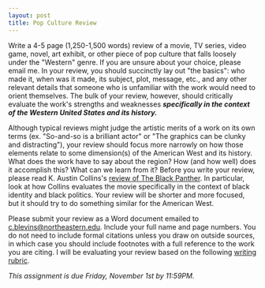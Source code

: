 ```yaml
---
layout: post
title: Pop Culture Review
---
```


Write a 4-5 page (1,250-1,500 words) review of a movie, TV series, video game, novel, art exhibit, or other piece of pop culture that falls loosely under the "Western" genre. If you are unsure about your choice, please email me. In your review, you should succinctly lay out "the basics": who made it, when was it made, its subject, plot, message, etc., and any other relevant details that someone who is unfamiliar with the work would need to orient themselves. The bulk of your review, however, should critically evaluate the work's strengths and weaknesses ***specifically in the context of the Western United States and its history.*** 

Although typical reviews might judge the artistic merits of a work on its own terms (ex. "So-and-so is a brilliant actor" or "The graphics can be clunky and distracting"), your review should focus more narrowly on how those elements relate to some dimension(s) of the American West and its history. What does the work have to say about the region? How (and how well) does it accomplish this? What can we learn from it? Before you write your review, please read K. Austin Collins's [review of The Black Panther](https://www.theringer.com/movies/2018/2/14/17011910/black-panther-film-review-marvel-ryan-coogler-michael-b-jordan-chadwick-boseman). In particular, look at how Collins evaluates the movie specifically in the context of black identity and black politics. Your review will be shorter and more focused, but it should try to do something similar for the American West. 

Please submit your review as a Word document emailed to <c.blevins@northeastern.edu>. Include your full name and page numbers. You do not need to include formal citations unless you draw on outside sources, in which case you should include footnotes with a full reference to the work you are citing. I will be evaluating your review based on the following [writing rubric]({{site.baseurl}}/downloads/writing-rubric.pdf).

*This assignment is due Friday, November 1st by 11:59PM.*
